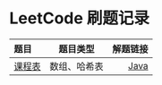 # LeetCode 刷题记录

| 题目 | 题目类型 | 解题链接 |
| :--- | :------: | -------: |
| [课程表](https://leetcode.cn/problems/course-schedule/description/?envType=problem-list-v2&envId=2cktkvj) | 数组、哈希表 | [Java](https://github.com/xiamo0/leetcodejava/blob/main/src/CourseSchedule_207.java) |




